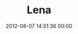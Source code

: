 ---
title: "Lena"
date: 2012-08-07 14:51:36 00:00
permalink: /hleeena
twitter: ""
likes: [1231,1023,629,25,431,69,1247,1095,30,1375,1461,1329,1517,1508,1526,100,1565,932,1549,1609,1614,1615,1670,1574,1735,1736,1859,1863,1870,1896]
id: 1282
gravatar: "http://www.gravatar.com/avatar/ae7dd60e5ed9157d02123950311fd559"
---
